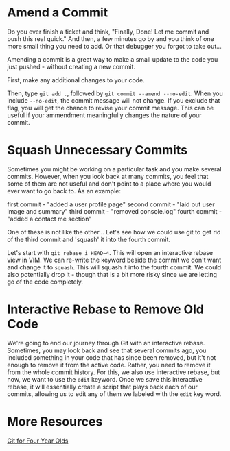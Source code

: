 # Amend a Commit

Do you ever finish a ticket and think, "Finally, Done! Let me commit and push this real quick." And then, a few minutes go by and you think of one more small thing you need to add. Or that debugger you forgot to take out...

Amending a commit is a great way to make a small update to the code you just pushed - without creating a new commit. 

First, make any additional changes to your code. 

Then, type `git add .`, followed by `git commit --amend --no-edit`. When you include `--no-edit`, the commit message will not change. If you exclude that flag, you will get the chance to revise your commit message. This can be useful if your ammendment meaningfully changes the nature of your commit. 


# Squash Unnecessary Commits 

Sometimes you might be working on a particular task and you make several commits. However, when you look back at many commits, you feel that some of them are not useful and don't point to a place where you would ever want to go back to. As an example: 

first commit - "added a user profile page"
second commit - "laid out user image and summary"
third commit - "removed console.log"
fourth commit - "added a contact me section" 

One of these is not like the other... Let's see how we could use git to get rid of the third commit and 'squash' it into the fourth commit. 

Let's start with `git rebase i HEAD~4`. This will open an interactive rebase view in VIM. We can re-write the keyword beside the commit we don't want and change it to `squash`. This will squash it into the fourth commit. We could also potentially drop it - though that is a bit more risky since we are letting go of the code completely.  

# Interactive Rebase to Remove Old Code

We're going to end our journey through Git with an interactive rebase. Sometimes, you may look back and see that several commits ago, you included something in your code that has since been removed, but it't not enough to remove it from the active code. Rather, you need to remove it from the whole commit history. For this, we also use interactive rebase, but now, we want to use the `edit` keyword. Once we save this interactive rebase, it will essentially create a script that plays back each of our commits, allowing us to edit any of them we labeled with the `edit` key word. 

# More Resources

[Git for Four Year Olds](https://www.youtube.com/watch?v=1ffBJ4sVUb4&ab_channel=HackersOnBoard)
